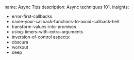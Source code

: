 name: Async Tips
description: Async techniques 101.
insights:
  - error-first-callbacks
  - name-your-callback-functions-to-avoid-callback-hell
  - transform-values-into-promises
  - using-timers-with-extra-arguments
  - inversion-of-control
aspects:
  - obscura
  - workout
  - deep
